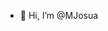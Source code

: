 - 👋 Hi, I’m @MJosua

<!---
MJosua/MJosua is a ✨ special ✨ repository because its `README.md` (this file) appears on your GitHub profile.
You can click the Preview link to take a look at your changes.
--->
